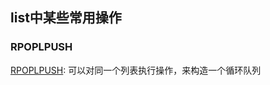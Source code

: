 ## list中某些常用操作
### RPOPLPUSH
[RPOPLPUSH](http://redisdoc.com/list/rpoplpush.html): 可以对同一个列表执行操作，来构造一个循环队列
